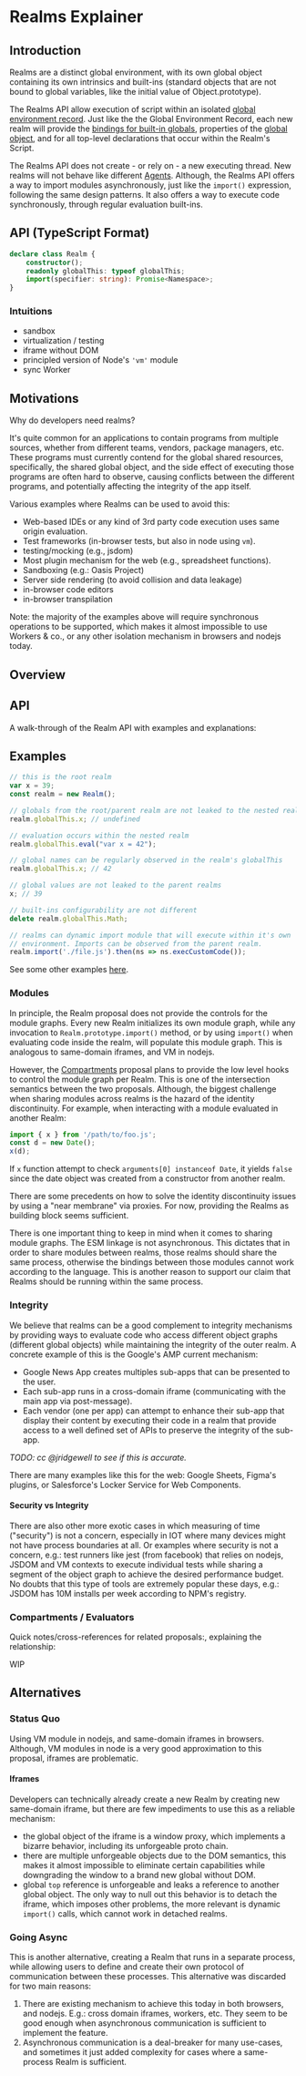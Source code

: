 # Realms Explainer

## Introduction

Realms are a distinct global environment, with its own global object containing its own intrinsics and built-ins (standard objects that are not bound to global variables, like the initial value of Object.prototype).

The Realms API allow execution of script within an isolated [global environment record](https://tc39.es/ecma262/#sec-global-environment-records). Just like the the Global Environment Record, each new realm will provide the [bindings for built-in globals](https://tc39.es/ecma262/#table-7), properties of the [global object](https://tc39.es/ecma262/#sec-global-object), and for all top-level declarations that occur within the Realm's Script.

The Realms API does not create - or rely on - a new executing thread. New realms will not behave like different [Agents](https://tc39.es/ecma262/#sec-agents). Although, the Realms API offers a way to import modules asynchronously, just like the `import()` expression, following the same design patterns. It also offers a way to execute code synchronously, through regular evaluation built-ins.

## API (TypeScript Format)

```ts
declare class Realm {
    constructor();
    readonly globalThis: typeof globalThis;
    import(specifier: string): Promise<Namespace>;
}
```

### Intuitions

* sandbox
* virtualization / testing
* iframe without DOM
* principled version of Node's `'vm'` module
* sync Worker

## Motivations

Why do developers need realms?

It's quite common for an applications to contain programs from multiple sources, whether from different teams, vendors, package managers, etc. These programs must currently contend for the global shared resources, specifically, the shared global object, and the side effect of executing those programs are often hard to observe, causing conflicts between the different programs, and potentially affecting the integrity of the app itself.

Various examples where Realms can be used to avoid this:

  * Web-based IDEs or any kind of 3rd party code execution uses same origin evaluation.
  * Test frameworks (in-browser tests, but also in node using `vm`).
  * testing/mocking (e.g., jsdom)
  * Most plugin mechanism for the web (e.g., spreadsheet functions).
  * Sandboxing (e.g.: Oasis Project)
  * Server side rendering (to avoid collision and data leakage)
  * in-browser code editors
  * in-browser transpilation

Note: the majority of the examples above will require synchronous operations to be supported, which makes it almost impossible to use Workers & co., or any other isolation mechanism in browsers and nodejs today.

## Overview

## API

A walk-through of the Realm API with examples and explanations:

## Examples

```js
// this is the root realm
var x = 39;
const realm = new Realm();

// globals from the root/parent realm are not leaked to the nested realms
realm.globalThis.x; // undefined

// evaluation occurs within the nested realm
realm.globalThis.eval("var x = 42");

// global names can be regularly observed in the realm's globalThis
realm.globalThis.x; // 42

// global values are not leaked to the parent realms
x; // 39

// built-ins configurability are not different
delete realm.globalThis.Math;

// realms can dynamic import module that will execute within it's own
// environment. Imports can be observed from the parent realm.
realm.import('./file.js').then(ns => ns.execCustomCode());
```

See some other examples [here](EXAMPLES.md).

### Modules

In principle, the Realm proposal does not provide the controls for the module graphs. Every new Realm initializes its own module graph, while any invocation to `Realm.prototype.import()` method, or by using `import()` when evaluating code inside the realm, will populate this module graph. This is analogous to same-domain iframes, and VM in nodejs.

However, the [Compartments]() proposal plans to provide the low level hooks to control the module graph per Realm. This is one of the intersection semantics between the two proposals. Although, the biggest challenge when sharing modules across realms is the hazard of the identity discontinuity. For example, when interacting with a module evaluated in another Realm:

```js
import { x } from '/path/to/foo.js';
const d = new Date();
x(d);
```

If `x` function attempt to check `arguments[0] instanceof Date`, it yields `false` since the date object was created from a constructor from another realm.

There are some precedents on how to solve the identity discontinuity issues by using a "near membrane" via proxies. For now, providing the Realms as building block seems sufficient.

There is one important thing to keep in mind when it comes to sharing module graphs. The ESM linkage is not asynchronous. This dictates that in order to share modules between realms, those realms should share the same process, otherwise the bindings between those modules cannot work according to the language. This is another reason to support our claim that Realms should be running within the same process.

### Integrity

We believe that realms can be a good complement to integrity mechanisms by providing ways to evaluate code who access different object graphs (different global objects) while maintaining the integrity of the outer realm. A concrete example of this is the Google's AMP current mechanism:

* Google News App creates multiples sub-apps that can be presented to the user.
* Each sub-app runs in a cross-domain iframe (communicating with the main app via post-message).
* Each vendor (one per app) can attempt to enhance their sub-app that display their content by executing their code in a realm that provide access to a well defined set of APIs to preserve the integrity of the sub-app.

_TODO: cc @jridgewell to see if this is accurate._

There are many examples like this for the web: Google Sheets, Figma's plugins, or Salesforce's Locker Service for Web Components.

#### Security vs Integrity

There are also other more exotic cases in which measuring of time ("security") is not a concern, especially in IOT where many devices might not have process boundaries at all. Or examples where security is not a concern, e.g.: test runners like jest (from facebook) that relies on nodejs, JSDOM and VM contexts to execute individual tests while sharing a segment of the object graph to achieve the desired performance budget. No doubts that this type of tools are extremely popular these days, e.g.: JSDOM has 10M installs per week according to NPM's registry.

### Compartments / Evaluators

Quick notes/cross-references for related proposals:, explaining the relationship:

WIP

##  Alternatives

### Status Quo

Using VM module in nodejs, and same-domain iframes in browsers. Although, VM modules in node is a very good approximation to this proposal, iframes are problematic. 

#### Iframes

Developers can technically already create a new Realm by creating new same-domain iframe, but there are few impediments to use this as a reliable mechanism:

* the global object of the iframe is a window proxy, which implements a bizarre behavior, including its unforgeable proto chain.
* there are multiple unforgeable objects due to the DOM semantics, this makes it almost impossible to eliminate certain capabilities while downgrading the window to a brand new global without DOM.
* global `top` reference is unforgeable and leaks a reference to another global object. The only way to null out this behavior is to detach the iframe, which imposes other problems, the more relevant is dynamic `import()` calls, which cannot work in detached realms.

### Going Async

This is another alternative, creating a Realm that runs in a separate process, while allowing users to define and create their own protocol of communication between these processes. This alternative was discarded for two main reasons:

1. There are existing mechanism to achieve this today in both browsers, and nodejs. E.g.: cross domain iframes, workers, etc. They seem to be good enough when asynchronous communication is sufficient to implement the feature.
2. Asynchronous communication is a deal-breaker for many use-cases, and sometimes it just added complexity for cases where a same-process Realm is sufficient.
